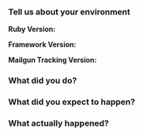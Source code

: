 <!--
  This template is for bug reports. If you are reporting a bug, please continue on. If you are here for another reason,
  feel free to skip the rest of this template.
-->

### Tell us about your environment

**Ruby Version:**

**Framework Version:**

**Mailgun Tracking Version:**

### What did you do?

### What did you expect to happen?

### What actually happened?
